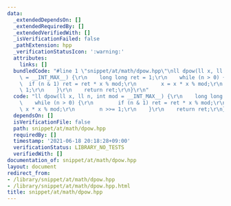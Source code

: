 ```yaml
---
data:
  _extendedDependsOn: []
  _extendedRequiredBy: []
  _extendedVerifiedWith: []
  _isVerificationFailed: false
  _pathExtension: hpp
  _verificationStatusIcon: ':warning:'
  attributes:
    links: []
  bundledCode: "#line 1 \"snippet/at/math/dpow.hpp\"\nll dpow(ll x, ll n, int mod\
    \ = __INT_MAX__) {\r\n    long long ret = 1;\r\n    while (n > 0) {\r\n      \
    \  if (n & 1) ret = ret * x % mod;\r\n        x = x * x % mod;\r\n        n >>=\
    \ 1;\r\n    }\r\n    return ret;\r\n}\r\n"
  code: "ll dpow(ll x, ll n, int mod = __INT_MAX__) {\r\n    long long ret = 1;\r\n\
    \    while (n > 0) {\r\n        if (n & 1) ret = ret * x % mod;\r\n        x =\
    \ x * x % mod;\r\n        n >>= 1;\r\n    }\r\n    return ret;\r\n}\r\n"
  dependsOn: []
  isVerificationFile: false
  path: snippet/at/math/dpow.hpp
  requiredBy: []
  timestamp: '2021-06-18 20:18:28+09:00'
  verificationStatus: LIBRARY_NO_TESTS
  verifiedWith: []
documentation_of: snippet/at/math/dpow.hpp
layout: document
redirect_from:
- /library/snippet/at/math/dpow.hpp
- /library/snippet/at/math/dpow.hpp.html
title: snippet/at/math/dpow.hpp
---
```

